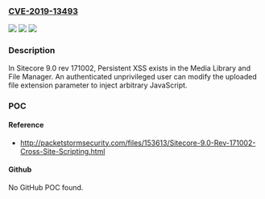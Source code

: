 ### [CVE-2019-13493](https://cve.mitre.org/cgi-bin/cvename.cgi?name=CVE-2019-13493)
![](https://img.shields.io/static/v1?label=Product&message=n%2Fa&color=blue)
![](https://img.shields.io/static/v1?label=Version&message=n%2Fa&color=blue)
![](https://img.shields.io/static/v1?label=Vulnerability&message=n%2Fa&color=brighgreen)

### Description

In Sitecore 9.0 rev 171002, Persistent XSS exists in the Media Library and File Manager. An authenticated unprivileged user can modify the uploaded file extension parameter to inject arbitrary JavaScript.

### POC

#### Reference
- http://packetstormsecurity.com/files/153613/Sitecore-9.0-Rev-171002-Cross-Site-Scripting.html

#### Github
No GitHub POC found.

